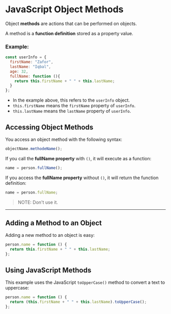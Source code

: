 # JavaScript Object Methods
Object **methods** are actions that can be performed on objects.

A method is a **function definition** stored as a property value.
### Example:
```js
const userInfo = {
  firstName: "Zafor",
  lastName: "Iqbal",
  age: 32,
  fullName: function (){
    return this.firstName + " " + this.lastName;
  }
};
```
* In the example above, this refers to the `userInfo` object.
* `this.firstName` means the `firstName` property of `userInfo`.
* `this.lastName` means the `lastName` property of `userInfo`.

## Accessing Object Methods
You access an object method with the following syntax:
```js
objectName.methodeName();
```
If you call the **fullName property** with `()`, it will execute as a function:
```js
name = person.fullName();
```
If you access the **fullName property** without `()`, it will return the function definition:
```js
name = person.fullName;
```
> NOTE: Don't use it.
---
## Adding a Method to an Object
Adding a new method to an object is easy: 
```js
person.name = function () {
  return this.firstName + " " + this.lastName;
};
```
## Using JavaScript Methods
This example uses the JavaScript `toUpperCase()` method to convert a text to uppercase:
```js
person.name = function () {
  return (this.firstName + " " + this.lastName).toUpperCase();
};
```